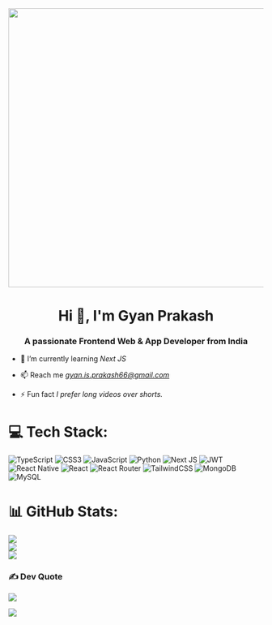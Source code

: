 <img src="https://aniyuki.com/wp-content/uploads/2022/08/aniyuki-hello-15.gif" width="1000" height="550">


<h1 align="center">Hi 👋, I'm Gyan Prakash
<h3 align="center">A passionate Frontend Web & App Developer from India</h3>

- 🌱 I’m currently learning *Next JS*

- 📫 Reach me *gyan.is.prakash66@gmail.com*

- ⚡ Fun fact *I prefer long videos over shorts.*





# 💻 Tech Stack:
![TypeScript](https://img.shields.io/badge/typescript-%23007ACC.svg?style=for-the-badge&logo=typescript&logoColor=white)  ![CSS3](https://img.shields.io/badge/css3-%231572B6.svg?style=for-the-badge&logo=css3&logoColor=white) ![JavaScript](https://img.shields.io/badge/javascript-%23323330.svg?style=for-the-badge&logo=javascript&logoColor=%23F7DF1E) ![Python](https://img.shields.io/badge/python-3670A0?style=for-the-badge&logo=python&logoColor=ffdd54) ![Next JS](https://img.shields.io/badge/Next-black?style=for-the-badge&logo=next.js&logoColor=white)  ![JWT](https://img.shields.io/badge/JWT-black?style=for-the-badge&logo=JSON%20web%20tokens) ![React Native](https://img.shields.io/badge/react_native-%2320232a.svg?style=for-the-badge&logo=react&logoColor=%2361DAFB) ![React](https://img.shields.io/badge/react-%2320232a.svg?style=for-the-badge&logo=react&logoColor=%2361DAFB)  ![React Router](https://img.shields.io/badge/React_Router-CA4245?style=for-the-badge&logo=react-router&logoColor=white) ![TailwindCSS](https://img.shields.io/badge/tailwindcss-%2338B2AC.svg?style=for-the-badge&logo=tailwind-css&logoColor=white)  ![MongoDB](https://img.shields.io/badge/MongoDB-%234ea94b.svg?style=for-the-badge&logo=mongodb&logoColor=white) ![MySQL](https://img.shields.io/badge/mysql-%2300f.svg?style=for-the-badge&logo=mysql&logoColor=white) 	
# 📊 GitHub Stats:
![](https://github-readme-stats.vercel.app/api?username=GyanPrakashK&theme=dark&hide_border=true&include_all_commits=true&count_private=false)<br/>
![](https://github-readme-streak-stats.herokuapp.com/?user=GyanPrakashK&theme=dark&hide_border=true)<br/>
![](https://github-readme-stats.vercel.app/api/top-langs/?username=GyanPrakashK&theme=dark&hide_border=true&include_all_commits=true&count_private=false&layout=compact)

### ✍ Dev Quote
![](https://quotes-github-readme.vercel.app/api?type=horizontal&theme=radical)


[![](https://visitcount.itsvg.in/api?id=GyanPrakashK&icon=4&color=4)](https://visitcount.itsvg.in)

  

  
